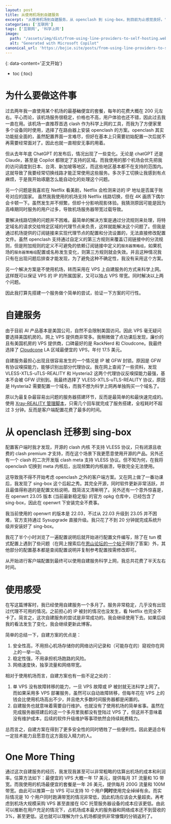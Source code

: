 ```yaml
---
layout: post
title: 从使用机场到自建服务
excerpt: "从使用机场到自建服务，从 openclash 到 sing-box，到目前为止感觉良好。"
categories: ['互联网']
tags: ['互联网', '科学上网']
image:
  path: "/assets/img/dist/from-using-line-providers-to-self-hosting.webp"
  alt: "Generated with Microsoft Copilot"
canonical_url: 'https://bojie.site/posts/from-using-line-providers-to-self-hosting/'
---
```


{: data-content='正文开始'}

* toc 
{:toc}
# 为什么要做这件事
过去两年我一直使用某个机场的最~~基础~~便宜的套餐，每年的花费大概在 200 元左右。平心而论，该机场服务很稳定，价格也不高，用户体验也还不错，因此过去我一直在用。该机场一直推荐首选 clash 作为科学上网的工具，而我为了方便家里多个设备同时使用，选择了在路由器上安装 openclash 的方案。openclash 其实功能挺全面的，虽然配置界面一言难尽，但好在基本上只需要初始配置一次后就不再需要经常面对了。因此也就一直相安无事的用着。

但从去年年底 ChatGPT 的发布后，情况出现了一些变化。无论是 chatGPT 还是 Claude，甚至是 Copilot 都限定了支持的区域。而我使用的那个机场会优先把我的访问调度到日本、台湾、新加坡等地区，而这些地区基本都不在支持的范围内。这就导致了我要经常切换线路才能正常使用这些服务。多次手工切换让我感到有点麻烦，于是我开始琢磨怎么能自动化的处理这个问题。

另一个问题是我喜欢在 Netflix 看美剧，Netflix 会检测来访的 IP 地址是否属于账号对应的国家。
虽然我我使用的机场支持 Netflix 线路切换，但在 4K 画质下偶尔会卡顿一下。虽然发生并不频繁，但却十分影响观影体验。我猜测原因可能是因为高峰期同时服务的用户过多，导致机场服务器带宽过载导致。

要解决线路切换的问题并不困难。最简单的解决方案是通过分流规则来处理，将特定域名的请求交给特定区域的代理节点来负责，这样就能解决这个问题了。但我是通过机场提供的订阅链接来实现代理节点的配置和分流设置的，无法直接修改配置文件。虽然 openclash 支持通过自定义的第三方规则来覆盖订阅链接中的分流规则，但是附加规则的定义不可避免的依赖订阅链接中定义的`服务器策略组`，如果机场的`服务器策略组`配置或名称发生变化，则第三方规则就会失效。并且这种情况我只有在出现问题后排查才能发现，为了避免这种不确定性，我没有采用这个方案。

另一个解决方案是不使用机场，转而采用在 VPS 上自建服务的方式来科学上网。这样既可以保证 VPS 的 IP 的所属国家，又可以独占 VPS 带宽。同时解决以上两个问题。

因此我打算先搭建一个服务做个简单的尝试，验证一下方案的可行性。

# 自建服务
由于目前 AI 产品基本是美国公司，自然不会限制美国访问。因此 VPS 毫无疑问要选择美国机房的。网上 VPS 提供商非常多。我稍微做了点功课后发现，廉价的且有美国机房的 VPS 提供商，口碑最好的是 RackNerd 和 Cloudcone。我最终选择了 [Cloudcone][] LA 区域最便宜的 VPS，年付 17.5 美元。

自建服务最担心出现且很容易发生的一个情况是 IP 被 GFW 封锁。原因是 GFW 有协议嗅探能力，能够识别出部分代理协议。我在网上查阅了一些资料，发现 VLESS-XTLS-uTLS-REALITY 和 Hysteria2 这两个代理协议反嗅探能力最强，基本不会被 GFW 识别到。我最终选择了 VLESS-XTLS-uTLS-REALITY 协议，原因是 Hysteria2 需要配置一个域名，而我不想为科学上网再单独购买一个域名了。

原以为最复杂最容易出问题的服务器搭建环节，反而是最简单的和最快速完成的。使用 [Xray-REALITY 管理脚本][]，只需几个回车就完成了服务搭建，全程耗时不超过 3 分钟。反而是客户端配置花费了最多的时间。

# 从 openclash 迁移到 sing-box
配置客户端时我才发现，开源的 clash 内核 不支持 VLESS 协议，只有闭源且收费的 clash premium 才支持，而在这个场景下我更愿意使用开源的产品。另外还有一个 clash 的二次开发版 clash meta 支持 VLESS 协议。但不知为何，在我将 openclash 切换到 meta 内核后，出现频繁的内核崩溃，导致完全无法使用。

这导致我不得不开始考虑 openclash 之外的客户端方案。又在网上做了一番功课后，我发现了 sing-box 这个后起之秀。其完全开源，同时软件更新非常活跃，并且最值得称道的是配置文档说明，既简洁又清晰明了。另外还有一个意外惊喜是，在 openwrt 23.05 版本 (当前最新稳定版) 的官方 opkg 仓库中，已经包含了 sing-box，因此在 openwrt 下安装完全不费事。

我当前使用的 openwrt 的版本是 22.03，不过从 22.03 升级到 23.05 并不困难，官方支持通过 Sysupgrade 直接升级。我只花了不到 20 分钟就完成系统升级并安装好了 sing-box。

我花了半个小时浏览了一遍配置说明后就开始进行配置文件编写，除了在 tun 模式配置上遇到了些问题（在网上搜索后在[恩山论坛的一个帖子][]得到了答案）外，其他部分的配置基本都是查阅配置说明并复制参考配置按需修改即可。

从开始进行客户端配置到最终可以使用自建服务科学上网，我总共花费了半天左右时间。

# 使用感受
在写这篇博客时，我已经使用自建服务一个多月了。服务非常稳定，几乎没有出现过代理不可用的情况。之前担心的 IP 被封的情况也没发生，看 Netflix 也完全不卡了。简言之，这次自建服务的尝试是非常成功的。我会继续使用下去。如果后续我的看法发生了变化，我会继续更新此博客。

简单的总结一下，自建方案的优点是：
1. 安全性高，不用担心机场存储你的网络访问记录和（可能存在的）窥视你在网上的一举一动。
2. 稳定性强，不用承担机场跑路的风险。
3. 网络速度快，独享流量和网络带宽。

相对于使用机场而言，自建方案也有一些不足之处的：
1. 单 VPS 没有故障转移的能力，一旦 VPS 故障或 IP 被封就无法科学上网了。而如果采用多 VPS 部署服务，虽然可以自动故障转移，但每年花在 VPS 上的钱会比使用机场高出不少，并且绝大多数时间服务器都是闲置的。
2. 自建服务也就意味着需要自行维护。也就没有了使用机场的简单省事。虽然在完成服务器搭建后的这一个多月里我都没有登陆过 VPS 了，但这并不意味着没有维护成本，后续的软件升级维护等事项依然会持续耗费精力。

总而言之，自建方案在得到了更多安全性的同时牺牲了一些便利性。因此更适合有一定技术能力且愿意在这方面投入精力的人。

# One More Thing
通过这次自建服务的经历，我发现我甚至可以非常粗略的估算出机场的成本和利润率。估算方法如下：最便宜的 VPS 大概一年 17 美元，提供每月 3T 流量和 1G 带宽。而我使用的机场最便宜的套餐是一年 26 美元，提供每月 200G 流量和 100M 带宽。由此可以推算一台 VPS 可以支持 10 个用户**同时**使用完全绰绰有余。而实际情况是 10 个用户同时跑满带宽的情况非常低，因此机场应该会大量超卖。再考虑到机场大规模采购 VPS 甚至直接在 IDC 托管服务器设备的成本应该更低。由此可以推断在用户充足的情况下，占机场成本最大的服务器和网络成本还不到营收的 3%，甚至更低。这也就可以理解为什么机场都提供非常慷慨的分销返利了。

[Cloudcone]:<https://app.cloudcone.com/?ref=11253> "Cloudcone"
[Xray-REALITY 管理脚本]:<https://github.com/zxcvos/Xray-script> "Xray-REALITY 管理脚本"

[恩山论坛的一个帖子]:<https://www.right.com.cn/forum/thread-8314833-1-1.html> "Openwrt 使用 Sing-box TUN 模式无感代理"